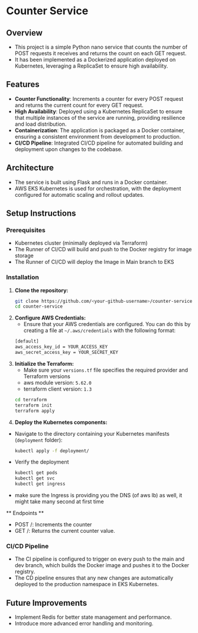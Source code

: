 # Counter Service

## Overview

- This project is a simple Python nano service that counts the number of POST requests it receives and returns the count on each GET request. 
- It has been implemented as a Dockerized application deployed on Kubernetes, leveraging a ReplicaSet to ensure high availability.

## Features

- **Counter Functionality**: Increments a counter for every POST request and returns the current count for every GET request.
- **High Availability**: Deployed using a Kubernetes ReplicaSet to ensure that multiple instances of the service are running, providing resilience and load distribution.
- **Containerization**: The application is packaged as a Docker container, ensuring a consistent environment from development to production.
- **CI/CD Pipeline**: Integrated CI/CD pipeline for automated building and deployment upon changes to the codebase.

## Architecture

- The service is built using Flask and runs in a Docker container.
- AWS EKS Kubernetes is used for orchestration, with the deployment configured for automatic scaling and rollout updates.

## Setup Instructions

### Prerequisites

- Kubernetes cluster (minimally deployed via Terraform)
- The Runner of CI/CD will build and push to the Docker registry for image storage
- The Runner of CI/CD will deploy the Image in Main branch to EKS


### Installation

1. **Clone the repository:**
   ```bash
   git clone https://github.com/<your-github-username>/counter-service.git
   cd counter-service
2. **Configure AWS Credentials:**
   - Ensure that your AWS credentials are configured. You can do this by creating a file at `~/.aws/credentials` with the following format:
   ```bash
   [default]
   aws_access_key_id = YOUR_ACCESS_KEY
   aws_secret_access_key = YOUR_SECRET_KEY
4. **Initialize the Terraform:**
   - Make sure your `versions.tf` file specifies the required provider and Terraform versions
   - aws module version: `5.62.0`
   - terraform client version: `1.3`
    ```bash
    cd terraform
    terraform init
    terraform apply
5. **Deploy the Kubernetes components:**
  - Navigate to the directory containing your Kubernetes manifests (`deployment` folder):
    ```bash
    kubectl apply -f deployment/
  - Verify the deployment
    ```bash
    kubectl get pods
    kubectl get svc
    kubectl get ingress
  - make sure the Ingress is providing you the DNS (of aws lb) as well, it might take many second at first time
  
  ** Endpoints **
  - POST /: Increments the counter
  - GET /: Returns the current counter value.
    
### CI/CD Pipeline
- The CI pipeline is configured to trigger on every push to the main and dev branch, which builds the Docker image and pushes it to the Docker registry.
- The CD pipeline ensures that any new changes are automatically deployed to the production namespace in EKS Kubernetes.

## Future Improvements
- Implement Redis for better state management and performance.
- Introduce more advanced error handling and monitoring.
